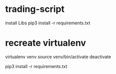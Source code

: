 # trading-script
install Libs
pip3 install -r requirements.txt

# recreate virtualenv
virtualenv venv
source venv/bin/activate
deactivate

pip3 install -r requirements.txt